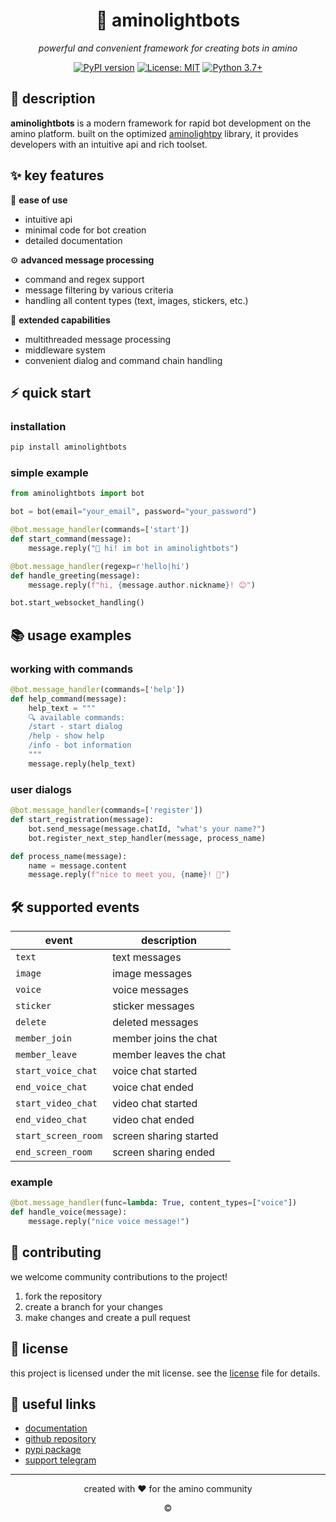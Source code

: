 <div align="center">
  <h1>🤖 aminolightbots</h1>
  <p><i>powerful and convenient framework for creating bots in amino</i></p>
  
  [![PyPI version](https://badge.fury.io/py/AminoLightBots.svg)](https://badge.fury.io/py/AminoLightBots)
  [![License: MIT](https://img.shields.io/badge/License-MIT-yellow.svg)](https://opensource.org/licenses/MIT)
  [![Python 3.7+](https://img.shields.io/badge/python-3.7+-blue.svg)](https://www.python.org/downloads/)
</div>

## 📝 description

**aminolightbots** is a modern framework for rapid bot development on the amino platform. built on the optimized [aminolightpy](https://github.com/augustligh/aminolightpy) library, it provides developers with an intuitive api and rich toolset.

## ✨ key features

🚀 **ease of use**
- intuitive api
- minimal code for bot creation
- detailed documentation

⚙️ **advanced message processing** 
- command and regex support
- message filtering by various criteria
- handling all content types (text, images, stickers, etc.)

🔄 **extended capabilities**
- multithreaded message processing
- middleware system
- convenient dialog and command chain handling

## ⚡️ quick start

### installation

```bash
pip install aminolightbots
```

### simple example

```python
from aminolightbots import bot

bot = bot(email="your_email", password="your_password")

@bot.message_handler(commands=['start'])
def start_command(message):
    message.reply("👋 hi! im bot in aminolightbots")

@bot.message_handler(regexp=r'hello|hi')
def handle_greeting(message):
    message.reply(f"hi, {message.author.nickname}! 😊")

bot.start_websocket_handling()
```

## 📚 usage examples

### working with commands

```python
@bot.message_handler(commands=['help'])
def help_command(message):
    help_text = """
    🔍 available commands:
    /start - start dialog
    /help - show help
    /info - bot information
    """
    message.reply(help_text)
```

### user dialogs

```python
@bot.message_handler(commands=['register'])
def start_registration(message):
    bot.send_message(message.chatId, "what's your name?")
    bot.register_next_step_handler(message, process_name)

def process_name(message):
    name = message.content
    message.reply(f"nice to meet you, {name}! 🤝")
```

## 🛠 supported events

| event | description |
|-------|-------------|
| `text` | text messages |
| `image` | image messages |
| `voice` | voice messages |
| `sticker` | sticker messages |
| `delete` | deleted messages |
| `member_join` | member joins the chat |
| `member_leave` | member leaves the chat |
| `start_voice_chat` | voice chat started |
| `end_voice_chat` | voice chat ended |
| `start_video_chat` | video chat started |
| `end_video_chat` | video chat ended |
| `start_screen_room` | screen sharing started |
| `end_screen_room` | screen sharing ended |

### example

```python
@bot.message_handler(func=lambda: True, content_types=["voice"])
def handle_voice(message):
    message.reply("nice voice message!")
```

## 🤝 contributing

we welcome community contributions to the project! 

1. fork the repository
2. create a branch for your changes
3. make changes and create a pull request

## 📄 license

this project is licensed under the mit license. see the [license](license) file for details.

## 🔗 useful links

- [documentation](https://aminolightbots.readthedocs.io/)
- [github repository](https://github.com/augustligh/aminolightbots)
- [pypi package](https://pypi.org/project/aminolightbots/)
- [support telegram](https://t.me/aminolightpy)

---

<div align="center">
  <p>created with ❤️ for the amino community</p>
  <p>©